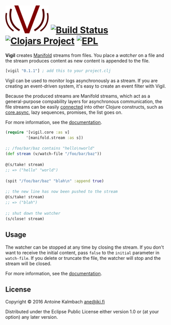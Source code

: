 # ![Vigil](./doc/vigil.png) [![Build Status](https://travis-ci.org/ane/vigil.svg?branch=master)](https://travis-ci.org/ane/vigil) [![Clojars Project](https://img.shields.io/clojars/v/vigil.svg)](https://clojars.org/vigil) [![EPL](https://camo.githubusercontent.com/abf24e4845a7f0721ff08b2a8284ded5d9cfdefa/687474703a2f2f696d672e736869656c64732e696f2f62616467652f6c6963656e73652d45504c2d626c75652e7376673f7374796c653d666c6174)](https://www.eclipse.org/legal/epl-v10.html) 
**Vigil** creates [Manifold](https://github.com/ztellman/manifold) streams from files.  You place a
*watcher* on a file and the stream produces content as new content is appended to the file.
```clojure
[vigil "0.1.1"] ; add this to your project.clj
```
Vigil can be used to monitor logs asynchronously as a stream. If you are creating an event-driven
system, it's easy to create an event filter with Vigil.

Because the produced streams are Manifold streams, which act as a general-purpose compability
layers for asynchronous communication, the file streams can be easily
[connected](https://github.com/ztellman/manifold/blob/master/docs/stream.md) into other 
Clojure constructs, such as [core.async](https://github.com/clojure/core.async), lazy sequences,
promises, the list goes on. 

For more information, see the [documentation](https://ane.github.io/vigil/).

``` clojure
(require '[vigil.core :as v]
         '[manifold.stream :as s])

;; /foo/bar/baz contains "hello\nworld"
(def stream (v/watch-file "/foo/bar/baz"))

@(s/take! stream)
;; => ("hello" "world")

(spit "/foo/bar/baz" "blah\n" :append true)

;; the new line has now been pushed to the stream
@(s/take! stream)
;; => ("blah")

;; shut down the watcher
(s/close! stream)

```

## Usage

The watcher can be stopped at any time by closing the stream. If you don't want to receive the
initial content, pass `false` to the `initial` parameter in `watch-file`. If you delete or truncate
the file, the watcher will stop and the stream will be closed.

For more information, see the [documentation](https://ane.github.io/vigil/).

## License

Copyright © 2016 Antoine Kalmbach <ane@iki.fi>

Distributed under the Eclipse Public License either version 1.0 or (at
your option) any later version.
